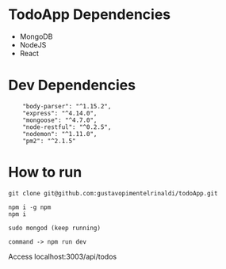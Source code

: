 # TodoApp Dependencies

* MongoDB
* NodeJS
* React

# Dev Dependencies
```
    "body-parser": "^1.15.2",
    "express": "^4.14.0",
    "mongoose": "^4.7.0",
    "node-restful": "^0.2.5",
    "nodemon": "^1.11.0",
    "pm2": "^2.1.5"
```

# How to run
```
git clone git@github.com:gustavopimentelrinaldi/todoApp.git
```
```
npm i -g npm
npm i
```
```
sudo mongod (keep running)
```
```
command -> npm run dev
```
Access localhost:3003/api/todos
